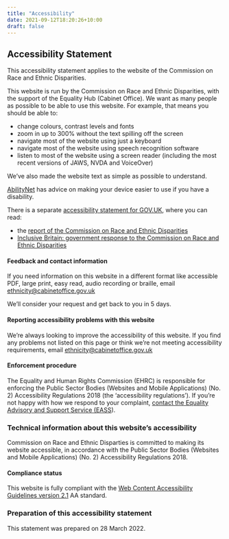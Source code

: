 ```yaml
---
title: "Accessibility"
date: 2021-09-12T18:20:26+10:00
draft: false
---
```


<h2 class="govuk-heading-m">Accessibility Statement</h2>
<p class="govuk-body-s">This accessibility statement applies to the website of the Commission on Race and Ethnic Disparities.</p>
<p class="govuk-body-s">This website is run by the Commission on Race and Ethnic Disparities, with the support of the Equality Hub (Cabinet Office). We want as many people as possible to be able to use this website. For example, that means you should be able to:</p>
<ul>
<li>change colours, contrast levels and fonts</li>
<li>zoom in up to 300% without the text spilling off the screen</li>
<li>navigate most of the website using just a keyboard</li>
<li>navigate most of the website using speech recognition software</li>
<li>listen to most of the website using a screen reader (including the most recent versions of JAWS, NVDA and VoiceOver)</li>
</ul>

<p class="govuk-body-s">We’ve also made the website text as simple as possible to understand.</p>
<p class="govuk-body-s"><a class="govuk-link external-link" href="https://mcmw.abilitynet.org.uk/" target="_self">AbilityNet</a> has advice on making your device easier to use if you have a disability.</p>
<p class="govuk-body-s">There is a separate <a class="govuk-link external-link" href="https://www.gov.uk/help/accessibility-statement" target="_self">accessibility statement for GOV.UK</a>, where you can read:</p>

<ul>
    <li>the <a class="govuk-link external-link" href="https://www.gov.uk/government/publications/the-report-of-the-commission-on-race-and-ethnic-disparities" target="_self">report of the Commission on Race and Ethnic Disparities</a></li>
    <li><a class="govuk-link external-link" href="https://www.gov.uk/government/publications/inclusive-britain-action-plan-government-response-to-the-commission-on-race-and-ethnic-disparities" target="_self">Inclusive Britain: government response to the Commission on Race and Ethnic Disparities</a></li>
</ul>

<h4 class="govuk-heading-s">Feedback and contact information</h4>
<p class="govuk-body-s">If you need information on this website in a different format like accessible PDF, large print, easy read, audio recording or braille, email <a class="govuk-link govuk-email" href="mailto:ethnicity@cabinetoffice.gov.uk">ethnicity@cabinetoffice.gov.uk</a></p>

<p class="govuk-body-s">We’ll consider your request and get back to you in 5 days.</p>

<h4 class="govuk-heading-s">Reporting accessibility problems with this website</h4>

<p class="govuk-body-s">We’re always looking to improve the accessibility of this website. If you find any problems not listed on this page or think we’re not meeting accessibility requirements, email <a class="govuk-link govuk-email" href="mailto:ethnicity@cabinetoffice.gov.uk">ethnicity@cabinetoffice.gov.uk</a></p>

<h4 class="govuk-heading-s">Enforcement procedure</h4>

<p class="govuk-body-s">The Equality and Human Rights Commission (EHRC) is responsible for enforcing the Public Sector Bodies (Websites and Mobile Applications) (No. 2) Accessibility Regulations 2018 (the ‘accessibility regulations’). If you’re not happy with how we respond to your complaint, <a class="govuk-link" href="https://www.equalityadvisoryservice.com" target="_self">contact the Equality Advisory and Support Service (EASS</a>).</p>

<h3 class="govuk-heading-m">Technical information about this website’s accessibility</h3>

<p class="govuk-body-s">Commission on Race and Ethnic Disparties is committed to making its website accessible, in accordance with the Public Sector Bodies (Websites and Mobile Applications) (No. 2) Accessibility Regulations 2018.</p>

<h4 class="govuk-heading-s">Compliance status</h4>

<p class="govuk-body-s">This website is fully compliant with the <a class="govuk-link" href="https://www.w3.org/TR/WCAG21/" target="_self">Web Content Accessibility Guidelines version 2.1</a> AA standard.</p>

<h3 class="govuk-heading-m">Preparation of this accessibility statement</h3>

<p class="govuk-body-s">This statement was prepared on 28 March 2022.</p>

